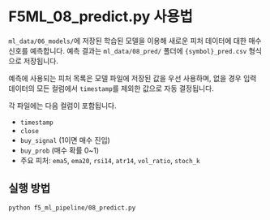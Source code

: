 # F5ML_08_predict.py 사용법

`ml_data/06_models/`에 저장된 학습된 모델을 이용해 새로운 피처 데이터에 대한 매수 신호를 예측합니다.
예측 결과는 `ml_data/08_pred/` 폴더에 `{symbol}_pred.csv` 형식으로 저장됩니다.

예측에 사용되는 피처 목록은 모델 파일에 저장된 값을 우선 사용하며,
없을 경우 입력 데이터의 모든 컬럼에서 `timestamp`를 제외한 값으로 자동 결정됩니다.

각 파일에는 다음 컬럼이 포함됩니다.

- `timestamp`
- `close`
- `buy_signal` (1이면 매수 진입)
- `buy_prob` (매수 확률 0~1)
- 주요 피처: `ema5`, `ema20`, `rsi14`, `atr14`, `vol_ratio`, `stoch_k`

## 실행 방법
```bash
python f5_ml_pipeline/08_predict.py
```
